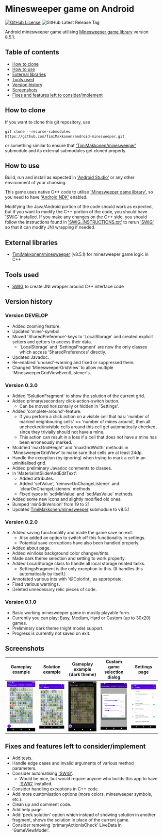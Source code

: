 # Minesweeper game on Android

[![GitHub License](https://img.shields.io/github/license/TimiMakkonen/android-minesweeper)](/LICENSE)
![GitHub Latest Release Tag](https://img.shields.io/github/v/tag/TimiMakkonen/android-minesweeper)

Android minesweeper game utilising [Minesweeper game library](https://github.com/TimiMakkonen/minesweeper) version 8.5.1.

## Table of contents

* [How to clone](#how-to-clone)
* [How to use](#how-to-use)
* [External libraries](#external-libraries)
* [Tools used](#tools-used)
* [Version history](#version-history)
* [Screenshots](#screenshots)
* [Fixes and features left to consider/implement](#fixes-and-features-left-to-considerimplement)

## How to clone

If you want to clone this git repository, use

```console
git clone --recurse-submodules https://github.com/TimiMakkonen/android-minesweeper.git
```

or something similar to ensure that ['TimiMakkonen/minesweeper'](https://github.com/TimiMakkonen/minesweeper) submodule and its external submodules get cloned properly.

## How to use

Build, run and install as expected in ['Android Studio'](https://developer.android.com/studio) or any other environment of your choosing.

This game uses native C++ code to utilise ['Minesweeper game library'](https://github.com/TimiMakkonen/minesweeper), so you need to have ['Android NDK'](https://developer.android.com/ndk) enabled.

Modifying the Java/Android portion of the code should work as expected, but if you want to modify the C++ portion of the code, you should have ['SWIG'](http://www.swig.org) installed. If you make any changes on the C++ side, you should follow the instructions found in ['SWIG_INSTRUCTIONS.txt'](/app/src/main/cpp/SWIG_INSTRUCTIONS.txt) to rerun ['SWIG'](http://www.swig.org) so that it can modify JNI wrapping if needed.

## External libraries

* [TimiMakkonen/minesweeper](https://github.com/TimiMakkonen/minesweeper) (v8.5.1) for minesweeper game logic in C++

## Tools used

* [SWIG](http://www.swig.org) to create JNI wrapper around C++ interface code

## Version history

### Version DEVELOP

* Added zooming feature.
* Updated 'mine'-symbol.
* Moved 'SharedPreference'-keys to 'LocalStorage' and created explicit
  setters and getters to access their data.
  * 'LocalStorage' and 'SettingsFragment' are now the only classes which
    access 'SharedPreferences' directly.
* Updated Javadoc.
* Re-enabled 'unused'-warning and fixed or suppressed them.
* Changed 'MinesweeperGridView' to allow multiple
  'MinesweeperGridViewEventListener's.

### Version 0.3.0

* Added 'SolutionFragment' to show the solution of the current grid.
* Added primary/secondary click-action-switch button.
  * Can be moved horizontally or hidden in 'Settings'.
* Added 'complete-around'-feature.
  * If you perform a click action on a visible cell that has: 'number of
    marked neighbouring cells' == 'number of mines around', then all
    unchecked/invisible cells around this cell get automatically
    checked, since they trivially should not have a mine.
  * This action can result in a loss if a cell that does not have a mine
    has been erroneously marked.
* Modified 'maxGridHeight' and 'maxGridWidth' methods in
  'MinesweeperGridView' to make sure that cells are at least 24dp.
* Handle the exception (by ignoring) when trying to mark a cell in an
  uninitialised grid.
* Added preliminary Javadoc comments to classes.
* In 'MaterialIntSliderAndEditText':
  * Added attributes.
  * Added 'setValue', 'removeOnChangeListener' and
    'clearOnChangeListeners' methods.
  * Fixed typos in 'setMinValue' and 'setMaxValue' methods.
* Added some new icons and slightly modified old ones.
* Bumped 'minSdkVersion' from 19 to 21.
* Updated [TimiMakkonen/minesweeper](https://github.com/TimiMakkonen/minesweeper) submodule to v8.5.1

### Version 0.2.0

* Added saving functionality and made the game save on exit.
  * Also added an option to switch off this functionality in settings.
  * Potential save corruptions have also been handled properly.
* Added about page.
* Added win/loss background color changes/tints.
* Made dark theme selection and setting to work properly.
* Added LocalStorage class to handle all local storage related tasks.
  * SettingsFragment is the only exception to this.
    (It handles this automatically by itself.)
* Annotated various ints with '@ColorInt', as appropriate.
* Fixed various warnings.
* Deleted unnecessary relic pieces of code.

### Version 0.1.0

* Basic working minesweeper game in mostly playable form.
* Currently you can play: Easy, Medium, Hard or Custom (up to 30x20) games.
* Preliminary dark theme (night mode) support.
* Progress is currently not saved on exit.

## Screenshots

Gameplay example | Solution example | Gameplay example (dark theme) | Custom game selection dialog | Settings page
-----------------|--------------------------------|-------------------------------|-----------------------------|----
[![Gameplay example](/screenshots/v0.3.0/GamePlay_v0.3.0.png "Gameplay example")](/screenshots/v0.3.0/GamePlay_v0.3.0.png) | [![Solution example](/screenshots/v0.3.0/Solution_v0.3.0.png "Solution example")](/screenshots/v0.3.0/Solution_v0.3.0.png) | [![Gameplay example (dark theme)](/screenshots/v0.3.0/GamePlay_DarkTheme_v0.3.0.png "Gameplay example (dark theme)")](/screenshots/v0.3.0/GamePlay_DarkTheme_v0.3.0.png) | [![Custom game selection dialog](/screenshots/v0.1.0/CustomGameSelection_v0.1.0.png "Custom game selection dialog")](/screenshots/v0.1.0/CustomGameSelection_v0.1.0.png) | [![Settings page](/screenshots/v0.3.0/Settings_v0.3.0.png "Settings page")](/screenshots/v0.3.0/Settings_v0.3.0.png)

## Fixes and features left to consider/implement

* Add tests.
* Handle edge cases and invalid arguments of various method parameters.
* Consider automatising ['SWIG'](http://www.swig.org).
  * Would be nice, but would require anyone who builds this app to have ['SWIG'](http://www.swig.org) installed.
* Consider handling exceptions in C++ code.
* Add more customisation options (more colors, minesweeper symbols, etc.).
* Clean up and comment code.
* Add help page.
* Add 'peek solution' option which instead of showing solution in
  another fragment, shows the solution in place of the current game.
* Consider removing 'primaryActionIsCheck' LiveData in 'GameViewModel'.
